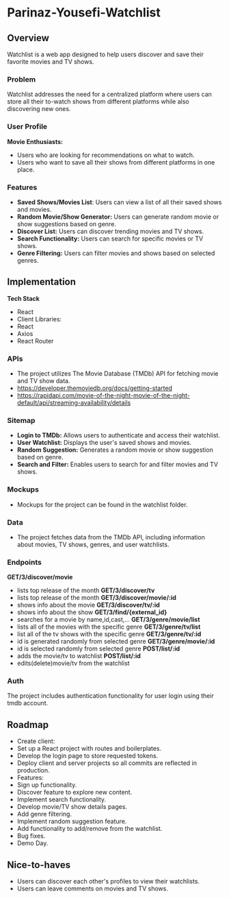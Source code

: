 # Parinaz-Yousefi-Watchlist

## Overview
Watchlist is a web app designed to help users discover and save their favorite movies and TV shows.

### Problem
Watchlist addresses the need for a centralized platform where users can store all their to-watch shows from different platforms while also discovering new ones.

### User Profile
**Movie Enthusiasts:**
-  Users who are looking for recommendations on what to watch.
-  Users who want to save all their shows from different platforms in one place.

### Features
-  **Saved Shows/Movies List**: Users can view a list of all their saved shows and movies.
-  **Random Movie/Show Generator:** Users can generate random movie or show suggestions based on genre.
-  **Discover List:** Users can discover trending movies and TV shows.
-  **Search Functionality:** Users can search for specific movies or TV shows.
-  **Genre Filtering:** Users can filter movies and shows based on selected genres.

## Implementation
**Tech Stack**
-  React
 -  Client Libraries:
  -   React
   -  Axios
   -  React Router

### APIs

-  The project utilizes The Movie Database (TMDb) API for fetching movie and TV show data.
  -  https://developer.themoviedb.org/docs/getting-started
  -  https://rapidapi.com/movie-of-the-night-movie-of-the-night-default/api/streaming-availability/details

### Sitemap
-  **Login to TMDb:** Allows users to authenticate and access their watchlist.
-  **User Watchlist:** Displays the user's saved shows and movies.
-  **Random Suggestion:** Generates a random movie or show suggestion based on genre.
-  **Search and Filter:** Enables users to search for and filter movies and TV shows.

### Mockups
-  Mockups for the project can be found in the watchlist folder.
### Data
-  The project fetches data from the TMDb API, including information about movies, TV shows, genres, and user watchlists.

### Endpoints
**GET/3/discover/movie**
-  lists top release of the month
**GET/3/discover/tv**
-  lists top release of the month
**GET/3/discover/movie/:id**
-  shows info  about the movie
**GET/3/discover/tv/:id**
-  shows info  about the show
**GET/3/find/{external_id}**
-  searches for a movie by name,id,cast,...
**GET/3/genre/movie/list**
-  lists all of the movies with the specific genre
**GET/3/genre/tv/list**
-  list all of the tv shows with the specific genre
**GET/3/genre/tv/:id**
-  id is generated randomly from selected genre
**GET/3/genre/movie/:id**
-  id is selected randomly from selected genre
**POST/list/:id**
-  adds the movie/tv to watchlist
**POST/list/:id**
-  edits(delete)movie/tv from the watchlist
### Auth
  The project includes authentication functionality for user login using their tmdb account.
## Roadmap
-  Create client:
  -   Set up a React project with routes and boilerplates.
  -  Develop the login page to store requested tokens.
  -  Deploy client and server projects so all commits are reflected in production.
-  Features:
  -  Sign up functionality.
  -  Discover feature to explore new content.
  -  Implement search functionality.
  -  Develop movie/TV show details pages.
  -  Add genre filtering.
  -  Implement random suggestion feature.
  -  Add functionality to add/remove from the watchlist.
-  Bug fixes.
-  Demo Day.

## Nice-to-haves

-  Users can discover each other's profiles to view their watchlists.
-  Users can leave comments on movies and TV shows.
